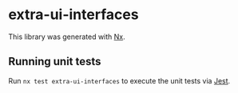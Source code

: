 # extra-ui-interfaces

This library was generated with [Nx](https://nx.dev).

## Running unit tests

Run `nx test extra-ui-interfaces` to execute the unit tests via [Jest](https://jestjs.io).
